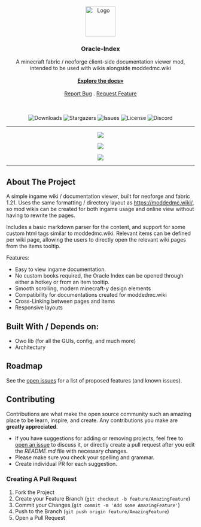 <br/>
<p align="center">
  <a href="https://github.com/rearth/Oracle-Index">
    <img src="https://github.com/user-attachments/assets/eaeb76b2-3597-4128-96aa-bec9ba02c5c9" alt="Logo" width="80" height="80">
  </a>

<h3 align="center">Oracle-Index</h3>

<div align="center">
  A minecraft fabric / neoforge client-side documentation viewer mod, intended to be used with wikis alongside moddedmc.wiki
  <br/>
  <br/>
  <a href="https://moddedmc.wiki/en/project/oracle-index/docs"><strong>Explore the docs»</strong></a>
  <br/>
  <br/>
  <a href="https://github.com/rearth/Oracle_Index/issues">Report Bug</a>
  .
  <a href="https://github.com/rearth/Oracle_Index/issues">Request Feature</a>
  <br/>
  <br/>
  <br/>

![Downloads](https://img.shields.io/github/downloads/rearth/Oracle-Index/total) ![Stargazers](https://img.shields.io/github/stars/rearth/Oracle-Index?style=social) ![Issues](https://img.shields.io/github/issues/rearth/Oracle-Index) ![License](https://img.shields.io/github/license/rearth/Oracle-Index) ![Discord](https://img.shields.io/discord/1233448016128512082)

</div>

---
<p align="center">
  <img src="https://github.com/user-attachments/assets/6ec59a62-f68a-4a61-908b-cfc4480503b9" />
</p>
<p align="center">
  <img src="https://github.com/user-attachments/assets/e2649e0e-4827-46df-8309-adbafe2d1730" />
</p>
<p align="center">
  <img src="https://github.com/user-attachments/assets/615fca18-fd3a-4537-b980-d08f4ae0fd60" />
</p>

---

## About The Project

A simple ingame wiki / documentation viewer, built for neoforge and fabric 1.21. Uses the same formatting / directory layout as https://moddedmc.wiki/,
so mod wikis can be created for both ingame usage and online view without having to rewrite the pages.

Includes a basic markdown parser for the content, and support for some custom html tags similar to moddedmc.wiki. Relevant items can be defined per wiki page, allowing
the users to directly open the relevant wiki pages from the items tooltip.

Features:
- Easy to view ingame documentation.
- No custom books required, the Oracle Index can be opened through either a hotkey or from an item tooltip.
- Smooth scrolling, modern minecraft-y design elements
- Compatibility for documentations created for moddedmc.wiki
- Cross-Linking between pages and items
- Responsive layouts

## Built With / Depends on:
- Owo lib (for all the GUIs, config, and much more)
- Architectury

## Roadmap

See the [open issues](https://github.com/rearth/Oracle-Index/issues) for a list of proposed features (and known issues).

## Contributing

Contributions are what make the open source community such an amazing place to be learn, inspire, and create. Any
contributions you make are **greatly appreciated**.

* If you have suggestions for adding or removing projects, feel free
  to [open an issue](https://github.com/rearth/Oracle-Index/issues/new) to discuss it, or directly create a pull request
  after you edit the *README.md* file with necessary changes.
* Please make sure you check your spelling and grammar.
* Create individual PR for each suggestion.

### Creating A Pull Request

1. Fork the Project
2. Create your Feature Branch (`git checkout -b feature/AmazingFeature`)
3. Commit your Changes (`git commit -m 'Add some AmazingFeature'`)
4. Push to the Branch (`git push origin feature/AmazingFeature`)
5. Open a Pull Request
